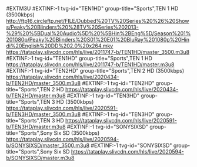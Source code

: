 #EXTM3U
#EXTINF:-1 tvg-id="TEN1HD" group-title="Sports",TEN 1 HD (3500kbps)
http://ftp16.circleftp.net/FILE/Dubbed%20TV%20Series%20%26%20Shows/Peaky%20Blinders%20%28TV%20Series%202013-%29%20%5BDual%20Audio%5D%20%5BHin%2BEng%5D/Season%201%201080p/Peaky%20Blinders%20S01%20E01%20BluRay%201080p%20Hindi%20English%20DD%202.0%20x264.mkv
https://tataplay.slivcdn.com/hls/live/2011747-b/TEN1HD/master_3500.m3u8
#EXTINF:-1 tvg-id="TEN1HD" group-title="Sports",TEN 1 HD
https://tataplay.slivcdn.com/hls/live/2011747-b/TEN1HD/master.m3u8
#EXTINF:-1 tvg-id="TEN2HD" group-title="Sports",TEN 2 HD (3500kbps)
https://tataplay.slivcdn.com/hls/live/2020434-b/TEN2HD/master_3500.m3u8
#EXTINF:-1 tvg-id="TEN2HD" group-title="Sports",TEN 2 HD
https://tataplay.slivcdn.com/hls/live/2020434-b/TEN2HD/master.m3u8
#EXTINF:-1 tvg-id="TEN3HD" group-title="Sports",TEN 3 HD (3500kbps)
https://tataplay.slivcdn.com/hls/live/2020591-b/TEN3HD/master_3500.m3u8
#EXTINF:-1 tvg-id="TEN3HD" group-title="Sports",TEN 3 HD
https://tataplay.slivcdn.com/hls/live/2020591-b/TEN3HD/master.m3u8
#EXTINF:-1 tvg-id="SONYSIXSD" group-title="Sports",Sony Six SD (3500kbps)
https://tataplay.slivcdn.com/hls/live/2020594-b/SONYSIXSD/master_3500.m3u8
#EXTINF:-1 tvg-id="SONYSIXSD" group-title="Sports",Sony Six SD
https://tataplay.slivcdn.com/hls/live/2020594-b/SONYSIXSD/master.m3u8
